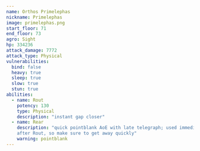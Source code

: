 ```yaml
---
name: Orthos Primelephas
nickname: Primelephas
image: primelephas.png
start_floor: 71
end_floor: 73
agro: Sight
hp: 334236
attack_damage: 7772
attack_type: Physical
vulnerabilities:
  bind: false
  heavy: true
  sleep: true
  slow: true
  stun: true
abilities:
  - name: Rout
    potency: 130
    type: Physical
    description: "instant gap closer"
  - name: Rear
    description: "quick pointblank AoE with late telegraph; used immediately
    after Rout, so make sure to get away quickly"
    warning: pointblank
---
```

